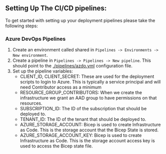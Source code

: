## Setting Up The CI/CD pipelines:

To get started with setting up your deployment pipelines please take the following steps:

### Azure DevOps Pipelines

1. Create an environment called shared in `Pipelines -> Environments -> New environment`.
2. Create a pipeline in `Pipelines -> Pipelines -> New pipeline`. This should point to the [./pipelines/azdo.yml](./pipelines/azdo.yml) configuration file.
3. Set up the pipeline variables:
    - CLIENT_ID, CLIENT_SECRET: These are used for the deployment scripts to login to Azure. This is typically a service principal and will need Contributor access as a minimum
    - RESOURCE_GROUP_CONTRIBUTORS: When we create the infrastructure we grant an AAD group to have permissions on that resources.
    - SUBSCRIPTION_ID: The ID of the subscription that should be deployed to.
    - TENANT_ID: The ID of the tenant that should be deployed to.
    - AZURE_STORAGE_ACCOUNT: Bicep is used to create Infrastructure as Code. This is the storage account that the Bicep State is stored.
     - AZURE_STORAGE_ACCOUNT_KEY: Bicep is used to create Infrastructure as Code. This is the storage account access key is used to access the Bicep state file.
 